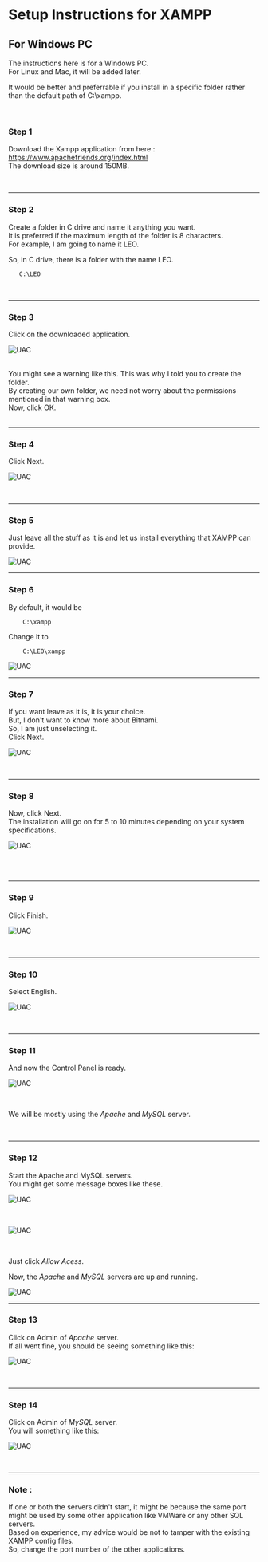 # Setup Instructions for XAMPP


## For Windows PC


The instructions here is for a Windows PC. <br>
For Linux and Mac, it will be added later.


It would be better and preferrable if you install in a specific folder rather than the default path of
C:\xampp. 

<br>

### Step 1
Download the Xampp application from here : https://www.apachefriends.org/index.html <br>
The download size is around 150MB. 

<br>

<hr>

### Step 2

Create a folder in C drive and name it anything you want. <br>
It is preferred if the maximum length of the folder is 8 characters.<br>
For example, I am going to name it LEO.<br>

So, in C drive, there is a folder with the name LEO.<br>
       
       C:\LEO

<br>


<hr>

### Step 3


Click on the downloaded application.<br>
        
![UAC](img/01.png)

 <br>
You might see a warning like this. This was why I told you to create the folder. <br>
By creating our own folder, we need not worry about the permissions mentioned in that warning box.<br>
Now, click OK.<br><br>


<hr>

### Step 4

Click Next.<br>

![UAC](img/02.png)

<br>

<hr>

### Step 5

Just leave all the stuff as it is and let us install everything that XAMPP can provide. <br>

![UAC](img/03.png)


<hr>

### Step 6

By default, it would be <br>

        C:\xampp
        
  Change it to  <br>
  
        C:\LEO\xampp
   
  ![UAC](img/04.png)
<br>

<hr>

### Step 7

If you want leave as it is, it is your choice.<br>
But, I don't want to know more about Bitnami.<br>
So, I am just unselecting it.<br>
Click Next.<br>

![UAC](img/05.png)

<br>

<hr>

### Step 8

Now, click Next.<br>
The installation will go on for 5 to 10 minutes depending on your system specifications. <br>

![UAC](img/06.png)

<br><br>

<hr>

### Step 9

Click Finish.<br>

![UAC](img/07.png)

<br>

<hr>

### Step 10

Select English.<br>

![UAC](img/08.png)

<br>

<hr>

### Step 11

And now the Control Panel is ready.

![UAC](img/09.png)

<br>

We will be mostly using the _Apache_ and _MySQL_ server.

<br>

<hr>

### Step 12

Start the Apache and MySQL servers.<br>
You might get some message boxes like these.<br>

![UAC](img/10.png)

<br>

![UAC](img/11.png)

<br>

Just click _Allow Acess_.

Now, the _Apache_ and _MySQL_ servers are up and running.

![UAC](img/12.png)
<br>

<hr>

### Step 13

Click on Admin of _Apache_ server. <br>
If all went fine, you should be seeing something like this: <br>

![UAC](img/13.png)

<br>

<hr>

### Step 14

Click on Admin of _MySQL_ server. <br>
You will something like this: <br>

![UAC](img/14.png)

<br>

<hr>

### Note :

If one or both the servers didn't start, it might be because the same port might be used by some other application like VMWare or any other SQL servers. <br>
Based on experience, my advice would be not to tamper with the existing XAMPP config files. <br>
So, change the port number of the other applications. <br>
